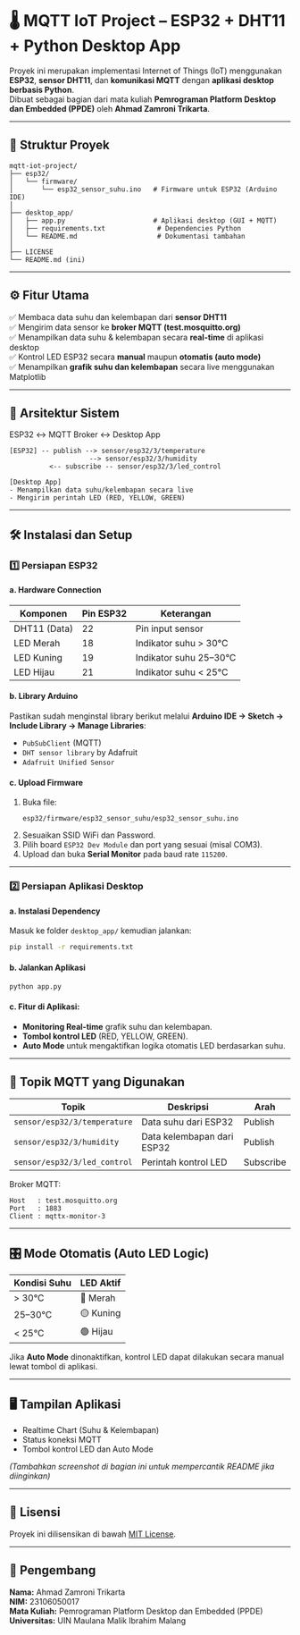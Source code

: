 # 🌡️ MQTT IoT Project – ESP32 + DHT11 + Python Desktop App

Proyek ini merupakan implementasi Internet of Things (IoT) menggunakan **ESP32**, **sensor DHT11**, dan **komunikasi MQTT** dengan **aplikasi desktop berbasis Python**.  
Dibuat sebagai bagian dari mata kuliah **Pemrograman Platform Desktop dan Embedded (PPDE)** oleh **Ahmad Zamroni Trikarta**.

---

## 📁 Struktur Proyek

```
mqtt-iot-project/
├── esp32/
│   └── firmware/
│       └── esp32_sensor_suhu.ino   # Firmware untuk ESP32 (Arduino IDE)
│
├── desktop_app/
│   ├── app.py                      # Aplikasi desktop (GUI + MQTT)
│   ├── requirements.txt             # Dependencies Python
│   └── README.md                    # Dokumentasi tambahan
│
├── LICENSE
└── README.md (ini)
```

---

## ⚙️ Fitur Utama

✅ Membaca data suhu dan kelembapan dari **sensor DHT11**  
✅ Mengirim data sensor ke **broker MQTT (test.mosquitto.org)**  
✅ Menampilkan data suhu & kelembapan secara **real-time** di aplikasi desktop  
✅ Kontrol LED ESP32 secara **manual** maupun **otomatis (auto mode)**  
✅ Menampilkan **grafik suhu dan kelembapan** secara live menggunakan Matplotlib  

---

## 🧠 Arsitektur Sistem

ESP32 ↔ MQTT Broker ↔ Desktop App

```
[ESP32] -- publish --> sensor/esp32/3/temperature
                    --> sensor/esp32/3/humidity
          <-- subscribe -- sensor/esp32/3/led_control

[Desktop App]
- Menampilkan data suhu/kelembapan secara live
- Mengirim perintah LED (RED, YELLOW, GREEN)
```

---

## 🛠️ Instalasi dan Setup

### 1️⃣ Persiapan ESP32
#### a. Hardware Connection
| Komponen | Pin ESP32 | Keterangan |
|-----------|------------|-------------|
| DHT11 (Data) | 22 | Pin input sensor |
| LED Merah | 18 | Indikator suhu > 30°C |
| LED Kuning | 19 | Indikator suhu 25–30°C |
| LED Hijau | 21 | Indikator suhu < 25°C |

#### b. Library Arduino
Pastikan sudah menginstal library berikut melalui **Arduino IDE → Sketch → Include Library → Manage Libraries**:
- `PubSubClient` (MQTT)
- `DHT sensor library` by Adafruit
- `Adafruit Unified Sensor`

#### c. Upload Firmware
1. Buka file:  
   ```
   esp32/firmware/esp32_sensor_suhu/esp32_sensor_suhu.ino
   ```
2. Sesuaikan SSID WiFi dan Password.
3. Pilih board `ESP32 Dev Module` dan port yang sesuai (misal COM3).
4. Upload dan buka **Serial Monitor** pada baud rate `115200`.

---

### 2️⃣ Persiapan Aplikasi Desktop
#### a. Instalasi Dependency
Masuk ke folder `desktop_app/` kemudian jalankan:
```bash
pip install -r requirements.txt
```

#### b. Jalankan Aplikasi
```bash
python app.py
```

#### c. Fitur di Aplikasi:
- **Monitoring Real-time** grafik suhu dan kelembapan.
- **Tombol kontrol LED** (RED, YELLOW, GREEN).
- **Auto Mode** untuk mengaktifkan logika otomatis LED berdasarkan suhu.

---

## 🧩 Topik MQTT yang Digunakan

| Topik | Deskripsi | Arah |
|--------|------------|------|
| `sensor/esp32/3/temperature` | Data suhu dari ESP32 | Publish |
| `sensor/esp32/3/humidity` | Data kelembapan dari ESP32 | Publish |
| `sensor/esp32/3/led_control` | Perintah kontrol LED | Subscribe |

Broker MQTT:
```
Host   : test.mosquitto.org
Port   : 1883
Client : mqttx-monitor-3
```

---

## 🎛️ Mode Otomatis (Auto LED Logic)

| Kondisi Suhu | LED Aktif |
|---------------|------------|
| > 30°C | 🔴 Merah |
| 25–30°C | 🟡 Kuning |
| < 25°C | 🟢 Hijau |

Jika **Auto Mode** dinonaktifkan, kontrol LED dapat dilakukan secara manual lewat tombol di aplikasi.

---

## 🖥️ Tampilan Aplikasi

- Realtime Chart (Suhu & Kelembapan)  
- Status koneksi MQTT  
- Tombol kontrol LED dan Auto Mode  

*(Tambahkan screenshot di bagian ini untuk mempercantik README jika diinginkan)*

---

## 📜 Lisensi
Proyek ini dilisensikan di bawah [MIT License](LICENSE).

---

## 👤 Pengembang
**Nama:** Ahmad Zamroni Trikarta  
**NIM:** 23106050017  
**Mata Kuliah:** Pemrograman Platform Desktop dan Embedded (PPDE)  
**Universitas:** UIN Maulana Malik Ibrahim Malang
